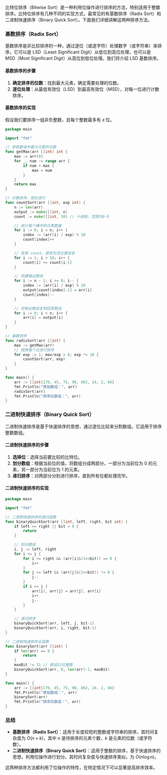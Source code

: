 比特位排序（Bitwise Sort）是一种利用位操作进行排序的方法，特别适用于整数排序。比特位排序有几种不同的实现方式，最常见的有基数排序（Radix Sort）和二进制快速排序（Binary Quick Sort）。下面我们详细讲解这两种排序方法。

### 基数排序（Radix Sort）

基数排序是非比较排序的一种，通过逐位（或逐字符）处理数字（或字符串）来排序。它可以是 LSD（Least Significant Digit）从低位到高位处理，也可以是 MSD（Most Significant Digit）从高位到低位处理。我们将介绍 LSD 基数排序。

#### 基数排序的步骤

1. **确定排序的位数**：找到最大元素，确定需要处理的位数。
2. **逐位处理**：从最低有效位（LSD）到最高有效位（MSD），对每一位进行计数排序。

#### 基数排序的实现

假设我们要排序一组非负整数，且每个整数最多有 `d` 位。

```go
package main

import "fmt"

// 获取数组中最大元素的位数
func getMax(arr []int) int {
    max := arr[0]
    for _, num := range arr {
        if num > max {
            max = num
        }
    }
    return max
}

// 计数排序，按位进行
func countSort(arr []int, exp int) {
    n := len(arr)
    output := make([]int, n)
    count := make([]int, 10) // 十进制，范围为0-9

    // 统计每个桶中的元素数量
    for i := 0; i < n; i++ {
        index := (arr[i] / exp) % 10
        count[index]++
    }

    // 变换 count，使其包含位置信息
    for i := 1; i < 10; i++ {
        count[i] += count[i-1]
    }

    // 构建输出数组
    for i := n - 1; i >= 0; i-- {
        index := (arr[i] / exp) % 10
        output[count[index]-1] = arr[i]
        count[index]--
    }

    // 将输出数组复制回原数组
    for i := 0; i < n; i++ {
        arr[i] = output[i]
    }
}

// 基数排序
func radixSort(arr []int) {
    max := getMax(arr)
    // 按照每个位进行排序
    for exp := 1; max/exp > 0; exp *= 10 {
        countSort(arr, exp)
    }
}

func main() {
    arr := []int{170, 45, 75, 90, 802, 24, 2, 66}
    fmt.Println("原始数组：", arr)
    radixSort(arr)
    fmt.Println("排序后数组：", arr)
}
```

### 二进制快速排序（Binary Quick Sort）

二进制快速排序是基于快速排序的思想，通过逐位比较来分割数组。它适用于排序整数数组。

#### 二进制快速排序的步骤

1. **选择位**：选择当前要比较的比特位。
2. **划分数组**：根据当前位的值，将数组分成两部分，一部分为当前位为 0 的元素，另一部分为当前位为 1 的元素。
3. **递归排序**：对两部分分别进行排序，直到所有位都处理完毕。

#### 二进制快速排序的实现

```go
package main

import "fmt"

// 二进制快速排序的递归函数
func binaryQuickSort(arr []int, left, right, bit int) {
    if left >= right || bit < 0 {
        return
    }

    // 划分数组
    i, j := left, right
    for i <= j {
        for i <= right && (arr[i]&(1<<bit)) == 0 {
            i++
        }
        for j >= left && (arr[j]&(1<<bit)) != 0 {
            j--
        }
        if i <= j {
            arr[i], arr[j] = arr[j], arr[i]
            i++
            j--
        }
    }

    // 递归排序
    binaryQuickSort(arr, left, j, bit-1)
    binaryQuickSort(arr, i, right, bit-1)
}

// 二进制快速排序主函数
func binarySort(arr []int) {
    if len(arr) == 0 {
        return
    }
    maxBit := 31 // 假设32位整数
    binaryQuickSort(arr, 0, len(arr)-1, maxBit)
}

func main() {
    arr := []int{170, 45, 75, 90, 802, 24, 2, 66}
    fmt.Println("原始数组：", arr)
    binarySort(arr)
    fmt.Println("排序后数组：", arr)
}
```

### 总结

- **基数排序（Radix Sort）**：适用于长度较短的整数或字符串的排序。其时间复杂度为 $O(n \times k)$，其中 $n$ 是待排序的元素个数，$k$ 是元素的位数（或字符数）。
- **二进制快速排序（Binary Quick Sort）**：适用于整数的排序，基于快速排序的思想，利用位操作进行划分。其时间复杂度与快速排序类似，为 $O(n \log n)$。

这两种排序方法都利用了位操作的特性，在特定情况下可以显著提高排序效率。